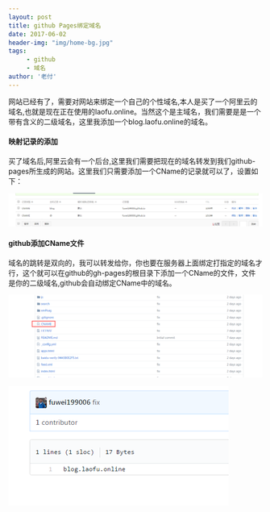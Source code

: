 ```yaml
---
layout: post
title: github Pages绑定域名
date: 2017-06-02
header-img: "img/home-bg.jpg"
tags:
     - github 
     - 域名
author: '老付'
---
```

 
网站已经有了，需要对网站来绑定一个自己的个性域名,本人是买了一个阿里云的域名,也就是现在正在使用的laofu.online。当然这个是主域名，我们需要是是一个带有含义的二级域名，这里我添加一个blog.laofu.online的域名。

#### 映射记录的添加       

  买了域名后,阿里云会有一个后台,这里我们需要把现在的域名转发到我们github-pages所生成的网站。这里我们只需要添加一个CName的记录就可以了，设置如下：  


   ![domain](/img/assets/domain.png)    


#### github添加CName文件   

   域名的跳转是双向的，我可以转发给你，你也要在服务器上面绑定打指定的域名才行，这个就可以在github的gh-pages的根目录下添加一个CName的文件，文件是你的二级域名,github会自动绑定CName中的域名。    

   ![domain](/img/assets/CName.png)         
   

   ![domain](/img/assets/CName1.png)    


